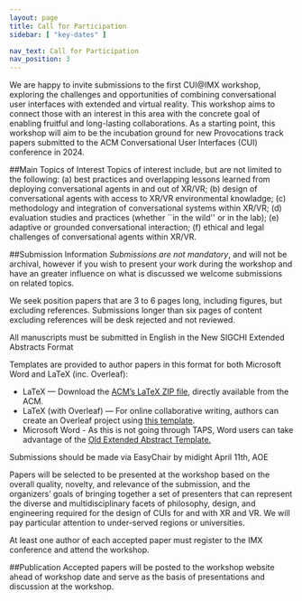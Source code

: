 ```yaml
---
layout: page
title: Call for Participation
sidebar: [ "key-dates" ]

nav_text: Call for Participation
nav_position: 3
---
```



We are happy to invite submissions to the first CUI@IMX workshop, exploring the challenges and opportunities of combining conversational user interfaces with extended and virtual reality. 
This workshop aims to connect those with an interest in this area with the concrete goal of enabling fruitful and long-lasting collaborations. As a starting point, this workshop will aim to be the incubation ground for new Provocations track papers submitted to the ACM Conversational User Interfaces (CUI) conference in 2024. 

##Main Topics of Interest
Topics of interest include, but are not limited to the following: (a) best practices and overlapping lessons learned from deploying conversational agents in and out of XR/VR; (b) design of conversational agents with access to XR/VR environmental knowladge; (c) methodology and integration of conversational systems within XR/VR; (d) evaluation studies and practices (whether ``in the wild'' or in the lab); (e) adaptive or grounded conversational interaction; (f) ethical and legal challenges of conversational agents within XR/VR.

##Submission Information
_*Submissions are not mandatory*_, and will not be archival, however if you wish to present your work during the workshop and have an greater influence on what is discussed we welcome submissions on related topics. 

We seek position papers that are 3 to 6 pages long, including figures, but excluding references. Submissions longer than six pages of content excluding references will be desk rejected and not reviewed.

All manuscripts must be submitted in English in the New SIGCHI Extended Abstracts Format 

Templates are provided to author papers in this format for both Microsoft Word and LaTeX (inc. Overleaf):

- LaTeX — Download the [ACM’s LaTeX ZIP file](https://www.acm.org/binaries/content/assets/publications/consolidated-tex-template/acmart-primary.zip), directly available from the ACM.
- LaTeX (with Overleaf) — For online collaborative writing, authors can create an Overleaf project using [this template](https://www.overleaf.com/latex/templates/association-for-computing-machinery-acm-sigchi-extended-abstract-template/zzzfqvkmrfzn).
- Microsoft Word - As this is not going through TAPS, Word users can take advantage of the [Old Extended Abstract Template.](https://chi2020.acm.org/sigchi-chi20-sample-ea)

Submissions should be made via EasyChair by midight April 11th, AOE 

Papers will be selected to be presented at the workshop based on the overall quality, novelty, and relevance of the submission, and the organizers’ goals of bringing together a set of presenters that can represent the diverse and multidisciplinary facets of philosophy, design, and engineering required for the design of CUIs for and with XR and VR. We will pay particular attention to under-served regions or universities. 

At least one author of each accepted paper must register to the IMX conference and attend the workshop.

##Publication
Accepted papers will be posted to the workshop website ahead of workshop date and serve as the basis of presentations and discussion at the workshop. 


